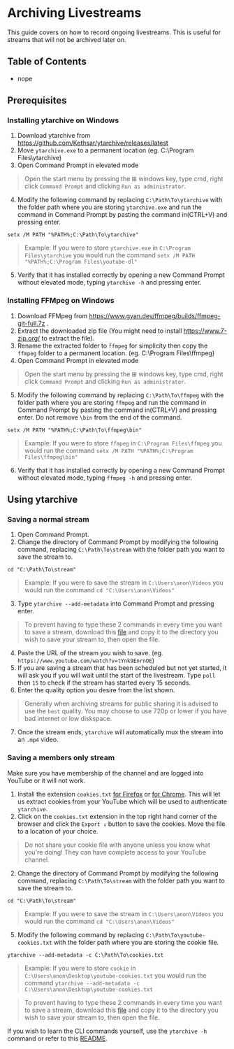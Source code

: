 # Archiving Livestreams
This guide covers on how to record ongoing livestreams. This is useful for streams that will not be archived later on.

## Table of Contents
- nope

## Prerequisites
### Installing ytarchive on Windows
1. Download ytarchive from https://github.com/Kethsar/ytarchive/releases/latest
2. Move `ytarchive.exe` to a permanent location (eg. C:\Program Files\ytarchive)
3. Open Command Prompt in elevated mode
> Open the start menu by pressing the ⊞ windows key, type cmd, right click `Command Prompt` and clicking `Run as administrator`.
4. Modify the following command by replacing `C:\Path\To\ytarchive` with the folder path where you are storing `ytarchive.exe` and run the command in Command Prompt by pasting the command in(CTRL+V) and pressing enter.
```
setx /M PATH "%PATH%;C:\Path\To\ytarchive"
```
>Example: If you were to store `ytarchive.exe` in `C:\Program Files\ytarchive` you would run the command `setx /M PATH "%PATH%;C:\Program Files\youtube-dl"`
5. Verify that it has installed correctly by opening a new Command Prompt without elevated mode, typing `ytarchive -h` and pressing enter.

### Installing FFMpeg on Windows
1. Download FFMpeg from https://www.gyan.dev/ffmpeg/builds/ffmpeg-git-full.7z .
2. Extract the downloaded zip file (You might need to install https://www.7-zip.org/ to extract the file).
3. Rename the extracted folder to `ffmpeg` for simplicity then copy the `ffmpeg` folder to a permanent location. (eg. C:\Program Files\ffmpeg)
4. Open Command Prompt in elevated mode
> Open the start menu by pressing the ⊞ windows key, type cmd, right click `Command Prompt` and clicking `Run as administrator`.
5. Modify the following command by replacing `C:\Path\To\ffmpeg` with the folder path where you are storing `ffmpeg` and run the command in Command Prompt by pasting the command in(CTRL+V) and pressing enter. Do not remove `\bin` from the end of the command.
```
setx /M PATH "%PATH%;C:\Path\To\ffmpeg\bin"
```
>Example: If you were to store `ffmpeg` in `C:\Program Files\ffmpeg` you would run the command `setx /M PATH "%PATH%;C:\Program Files\ffmpeg\bin"`
6. Verify that it has installed correctly by opening a new Command Prompt without elevated mode, typing `ffmpeg -h` and pressing enter.

## Using ytarchive
### Saving a normal stream
1. Open Command Prompt.
2. Change the directory of Command Prompt by modifying the following command, replacing `C:\Path\To\stream` with the folder path you want to save the stream to.
```
cd "C:\Path\To\stream"
```
>Example: If you were to save the stream in `C:\Users\anon\Videos` you would run the command `cd "C:\Users\anon\Videos"`
3. Type `ytarchive --add-metadata` into Command Prompt and pressing enter.
>To prevent having to type these 2 commands in every time you want to save a stream, download this [file](scripts\ytarchive.ps1) and copy it to the directory you wish to save your stream to, then open the file.
4. Paste the URL of the stream you wish to save. (eg. `https://www.youtube.com/watch?v=tYnk9EnrnOE`)
5. If you are saving a stream that has been scheduled but not yet started, it will ask you if you will wait until the start of the livestream. Type `poll` then `15` to check if the stream has started every 15 seconds.
6. Enter the quality option you desire from the list shown.
> Generally when archiving streams for public sharing it is advised to use the `best` quality. You may choose to use 720p or lower if you have bad internet or low diskspace.
7. Once the stream ends, `ytarchive` will automatically mux the stream into an `.mp4` video.

### Saving a members only stream
Make sure you have membership of the channel and are logged into YouTube or it will not work.
1. Install the extension `cookies.txt` [for Firefox](https://addons.mozilla.org/en-US/firefox/addon/cookies-txt/) or [for Chrome](https://chrome.google.com/webstore/detail/get-cookiestxt/bgaddhkoddajcdgocldbbfleckgcbcid). This will let us extract cookies from your YouTube which will be used to authenticate `ytarchive`.
2. Click on the `cookies.txt` extension in the top right hand corner of the browser and click the `Export ↓` button to save the cookies. Move the file to a location of your choice.
> Do not share your cookie file with anyone unless you know what you're doing! They can have complete access to your YouTube channel.
2. Change the directory of Command Prompt by modifying the following command, replacing `C:\Path\To\stream` with the folder path you want to save the stream to.
```
cd "C:\Path\To\stream"
```
>Example: If you were to save the stream in `C:\Users\anon\Videos` you would run the command `cd "C:\Users\anon\Videos"`
5. Modify the following command by replacing `C:\Path\To\youtube-cookies.txt` with the folder path where you are storing the cookie file.
```
ytarchive --add-metadata -c C:\Path\To\cookies.txt
```
>Example: If you were to store `cookie` in `C:\Users\anon\Desktop\youtube-cookies.txt` you would run the command `ytarchive --add-metadata -c C:\Users\anon\Desktop\youtube-cookies.txt`

>To prevent having to type these 2 commands in every time you want to save a stream, download this [file](scripts\ytarchive.ps1) and copy it to the directory you wish to save your stream to, then open the file.

If you wish to learn the CLI commands yourself, use the `ytarchive -h` command or refer to this [README](https://github.com/Kethsar/ytarchive/blob/master/README.md).


